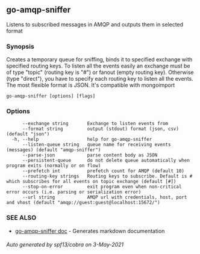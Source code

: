 ## go-amqp-sniffer

Listens to subscribed messages in AMQP and outputs them in selected format

### Synopsis

Creates a temporary queue for sniffing, binds it to specified exchange with specified routing keys.
To listen all the events easily an exchange must be of type "topic" (routing key is "#") or fanout (empty routing key).
Otherwise (type "direct"), you have to specify each routing key to listen all the events.
The most flexible format is JSON. It's compatible with mongoimport

```
go-amqp-sniffer [options] [flags]
```

### Options

```
      --exchange string       Exchange to listen events from
      --format string         output (stdout) format (json, csv) (default "json")
  -h, --help                  help for go-amqp-sniffer
      --listen-queue string   queue name for receiving events (messages) (default "amqp-sniffer")
      --parse-json            parse content body as JSON
      --persistent-queue      do not delete queue automatically when program exits (normally or on flow)
      --prefetch int          prefetch count for AMQP (default 10)
      --routing-key strings   Routing keys to subscribe. Default is # which subscribes for all events on topic exchange (default [#])
      --stop-on-error         exit program even when non-critical error occurs (i.e. parsing or serialization error)
      --url string            AMQP url with credentials, host, port and vhost (default "amqp://guest:guest@localhost:15672/")
```

### SEE ALSO

* [go-amqp-sniffer doc](go-amqp-sniffer_doc.md)	 - Generates markdown documentation

###### Auto generated by spf13/cobra on 3-May-2021
